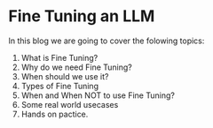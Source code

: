 # Fine Tuning an LLM
In this blog we are going to cover the folowing topics:

1. What is Fine Tuning?
2. Why do we need Fine Tuning?
3. When should we use it?
4. Types of Fine Tuning
5. When and When NOT to use Fine Tuning?
6. Some real world usecases
7. Hands on pactice.
